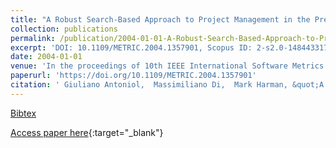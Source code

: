 ```yaml
---
title: "A Robust Search-Based Approach to Project Management in the Presence of Abandonment, Rework, Error and Uncertainty"
collection: publications
permalink: /publication/2004-01-01-A-Robust-Search-Based-Approach-to-Project-Management-in-the-Presence-of-Abandonment-Rework-Error-and-Uncertainty
excerpt: 'DOI: 10.1109/METRIC.2004.1357901, Scopus ID: 2-s2.0-14844331782, Cited by: 38'
date: 2004-01-01
venue: 'In the proceedings of 10th IEEE International Software Metrics Symposium (METRICS 2004), 11-17 September 2004, Chicago, IL, USA'
paperurl: 'https://doi.org/10.1109/METRIC.2004.1357901'
citation: ' Giuliano Antoniol,  Massimiliano Di,  Mark Harman, &quot;A Robust Search-Based Approach to Project Management in the Presence of Abandonment, Rework, Error and Uncertainty.&quot; In the proceedings of 10th IEEE International Software Metrics Symposium (METRICS 2004), 11-17 September 2004, Chicago, IL, USA, 2004.'
---
```

[Bibtex](https://dblp.org/rec/bib/conf/metrics/AntoniolPH04)

[Access paper here](https://doi.org/10.1109/METRIC.2004.1357901){:target="_blank"}
